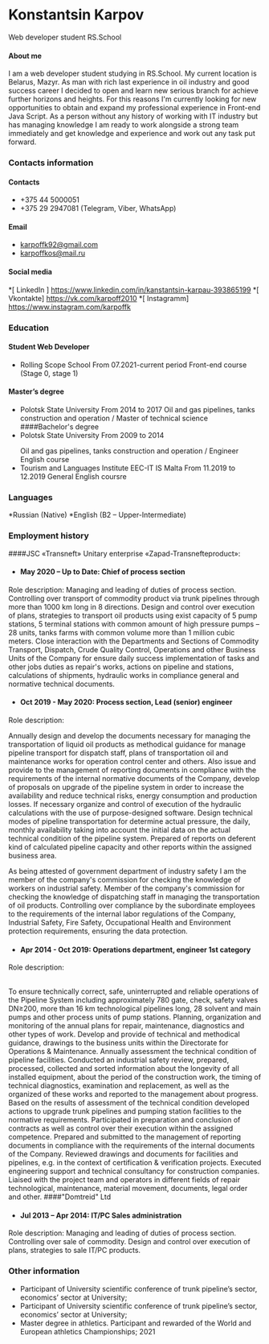 
# Konstantsin Karpov
Web developer student RS.School
#### About me
I am a web developer student studying in RS.School. My current location is Belarus, Mazyr. As man with rich last experience in oil industry and good success career I decided to open and learn new serious branch for achieve further horizons and heights. For this reasons I'm currently looking for new opportunities to obtain and expand my professional experience in Front-end Java Script.  As a person without any history of working with IT industry but has managing knowledge I am ready to work alongside a strong team immediately and get knowledge and experience and work out any task put forward.  
### Contacts information
#### Contacts
* +375 44 5000051
* +375 29 2947081 (Telegram, Viber, WhatsApp)
#### Email
* karpoffk92@gmail.com
* karpoffkos@mail.ru
#### Social media
*[ LinkedIn  ] https://www.linkedin.com/in/kanstantsin-karpau-393865199
*[ Vkontakte] https://vk.com/karpoff2010
*[ Instagramm] https://www.instagram.com/karpoffk
### Education
#### Student Web Developer
* Rolling Scope School
From 07.2021-current period
Front-end course (Stage 0, stage 1)
#### Master’s degree
* Polotsk State University
From 2014 to 2017
Oil and gas pipelines, tanks construction and operation / Master of technical science
####Bachelor's degree
* Polotsk State University
From 2009 to 2014</p>
Oil and gas pipelines, tanks construction and operation / Engineer
English course
* Tourism and Languages Institute EEC-IT IS Malta
From 11.2019 to 12.2019
 General English coursre
### Languages
*Russian (Native)
*English (B2 – Upper-Intermediate) 
### Employment history
####JSC «Transneft» Unitary enterprise «Zapad-Transnefteproduct»:
* #### May 2020 – Up to Date: Chief of process section
Role description:
Managing and leading of duties of process section. Controlling over transport of commodity product via trunk pipelines through more than 1000 km long in 8 directions. Design and control over execution of plans, strategies to transport oil products using exist capacity of 5 pump stations, 5 terminal stations with common amount of high pressure pumps – 28 units, tanks farms with common  volume more than 1 million cubic meters. 
Close interaction with the Departments and Sections of Commodity Transport, Dispatch, Crude Quality Control, Operations and other Business Units of the Company for ensure daily success implementation of tasks and other jobs duties as repair's works, actions on pipeline and stations, calculations of shipments, hydraulic works in compliance general and normative technical documents.
* #### Oct 2019 - May 2020: Process section, Lead (senior) engineer
Role description:</p>
Annually design and develop the documents necessary for managing the transportation of liquid oil products as methodical guidance for manage pipeline transport for dispatch staff, plans of transportation oil and maintenance works for operation control center and others. Also issue and provide to the management of reporting documents in compliance with the requirements of the internal normative documents of the Company, develop of proposals on upgrade of the pipeline system in order to increase the availability and reduce technical risks, energy consumption and production losses. If necessary organize and control of execution of the hydraulic calculations with the use of purpose-designed software. Design technical modes of pipeline transportation for determine actual pressure, the daily, monthly availability taking into account the initial data on the actual technical condition of the pipeline system. Prepared of reports on deferent kind of calculated pipeline capacity and other reports within the assigned business area. </p>
As being attested of government department of industry safety I am the member of the company's commission for checking the knowledge of workers on industrial safety. Member of the company's commission for checking the knowledge of dispatching staff in managing the transportation of oil products. Controlling over compliance by the subordinate employees to the requirements of the internal labor regulations of the Company, Industrial Safety, Fire Safety, Occupational Health and Environment protection requirements, ensuring the data protection. 
* #### Apr 2014 - Oct 2019: Operations department, engineer 1st  category
Role description:</p>             
To ensure technically correct, safe, uninterrupted and reliable operations of the Pipeline System including approximately 780 gate, check, safety valves DN≥200, more than 16 km technological pipelines long, 28 solvent and main pumps and other process units of pump stations. Planning, organization and monitoring of the annual plans for repair, maintenance, diagnostics and other types of work. Develop and provide of technical and methodical guidance, drawings to the business units within the Directorate for Operations & Maintenance. 
Annually assessment the technical condition of pipeline facilities. Conducted an industrial safety review, prepared, processed, collected and sorted information about the longevity of all installed equipment, about the period of the construction work, the timing of technical diagnostics, examination and replacement, as well as the organized of these works and reported to the management  about progress. Based on the results of assessment of the technical condition developed actions to upgrade trunk pipelines and pumping station facilities to the normative requirements. 
Participated in preparation and conclusion of contracts as well as control over their execution within the assigned competence. Prepared and submitted to the management of reporting documents in compliance with the requirements of the internal documents of the Company. Reviewed drawings and documents for facilities and pipelines, e.g. in the context of certification & verification projects. Executed engineering support and technical consultancy for construction companies. Liaised with the project team and operators in different fields of repair technological, maintenance, material movement, documents, legal order and other.
####"Domtreid" Ltd
* #### Jul 2013 – Apr 2014: IT/PC Sales administration
Role description:
Managing and leading of duties of process section. Controlling over sale of commodity. Design and control over execution of plans, strategies to sale IT/PC products.
### Other information
* Participant of University scientific conference of trunk pipeline’s sector, economics’ sector at University;
* Participant of University scientific conference of trunk pipeline’s sector, economics’ sector at University;
* Master degree in athletics. Participant and rewarded of the World and European athletics Championships;
          2021
